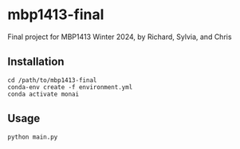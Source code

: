 # mbp1413-final
Final project for MBP1413 Winter 2024, by Richard, Sylvia, and Chris

## Installation
```
cd /path/to/mbp1413-final
conda-env create -f environment.yml
conda activate monai
```

## Usage
```
python main.py
```